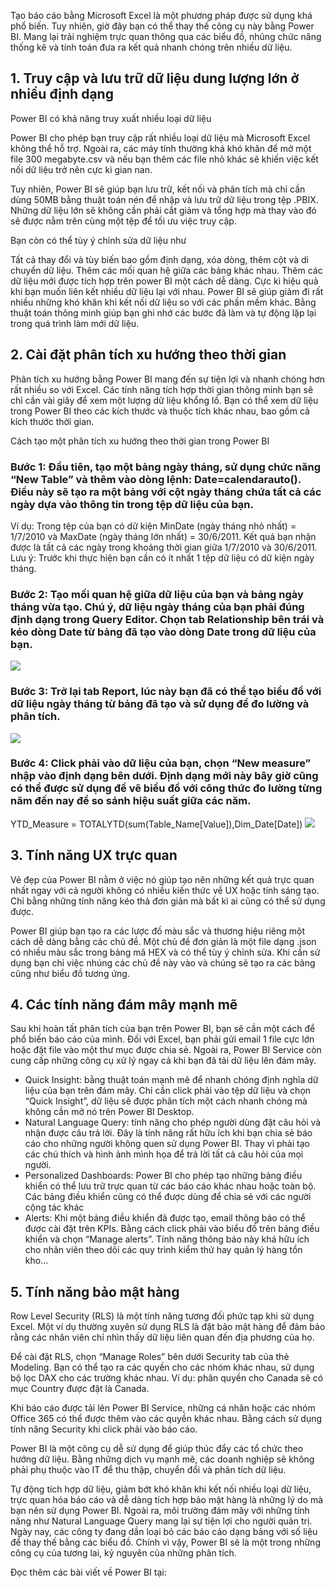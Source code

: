 Tạo báo cáo bằng Microsoft Excel là một phương pháp được sử dụng khá phổ biến. Tuy nhiên, giờ đây bạn có thể thay thế công cụ này bằng Power BI. Mang lại trải nghiệm trực quan thông qua các biểu đồ, nhũng chức năng thống kê và tính toán đưa ra kết quả nhanh chóng trên nhiều dữ liệu.

## 1. Truy cập và lưu trữ dữ liệu dung lượng lớn ở nhiều định dạng
Power BI có khả năng truy xuất nhiều loại dữ liệu

Power BI cho phép bạn truy cập rất nhiều loại dữ liệu mà Microsoft Excel không thể hỗ trợ. Ngoài ra, các máy tính thường khá khó khăn để mở một file 300 megabyte.csv và nếu bạn thêm các file nhỏ khác sẽ khiến việc kết nối dữ liệu trở nên cực kì gian nan.

Tuy nhiên, Power BI sẽ giúp bạn lưu trữ, kết nối và phân tích mà chỉ cần dùng 50MB bằng thuật toán nén để nhập và lưu trữ dữ liệu trong tệp .PBIX. Những dữ liệu lớn sẽ không cần phải cắt giảm và tổng hợp mà thay vào đó sẽ được nằm trên cùng một tệp để tối ưu việc truy cập.

Bạn còn có thể tùy ý chỉnh sửa dữ liệu như

Tất cả thay đổi và tùy biến bao gồm định dạng, xóa dòng, thêm cột và di chuyển dữ liệu.
Thêm các mối quan hệ giữa các bảng khác nhau.
Thêm các dữ liệu mới được tích hợp trên power BI một cách dễ dàng. Cực kì hiệu quả khi bạn muốn liên kết nhiều dữ liệu lại với nhau.
Power BI sẽ giúp giảm đi rất nhiều những khó khăn khi kết nối dữ liệu so với các phần mềm khác. Bằng thuật toán thông minh giúp bạn ghi nhớ các bước đã làm và tự động lặp lại trong quá trình làm mới dữ liệu.

## 2. Cài đặt phân tích xu hướng theo thời gian
Phân tích xu hướng bằng Power BI mang đến sự tiện lợi và nhanh chóng hơn rất nhiều so với Excel. Các tính năng tích hợp thời gian thông minh bạn sẽ chỉ cần vài giây để xem một lượng dữ liệu khổng lồ. Bạn có thể xem dữ liệu trong Power BI theo các kích thước và thuộc tích khác nhau, bao gồm cả kích thước thời gian.

Cách tạo một phân tích xu hướng theo thời gian trong Power BI

### Bước 1: Đầu tiên, tạo một bảng ngày tháng, sử dụng chức năng “New Table” và thêm vào dòng lệnh: Date=calendarauto(). Điều này sẽ tạo ra một bảng với cột ngày tháng chứa tất cả các ngày dựa vào thông tin trong tệp dữ liệu của bạn.

Ví dụ: Trong tệp của bạn có dữ kiện MinDate (ngày tháng nhỏ nhất) = 1/7/2010 và MaxDate (ngày tháng lớn nhất) = 30/6/2011.  Kết quả bạn nhận được là tất cả các ngày trong khoảng thời gian giữa 1/7/2010 và 30/6/2011.
Lưu ý: Trước khi thực hiện bạn cần có ít nhất 1 tệp dữ liệu có dữ kiện ngày tháng.


### Bước 2: Tạo mối quan hệ giữa dữ liệu của bạn và bảng ngày tháng vừa tạo. Chú ý, dữ liệu ngày tháng của bạn phải đúng định dạng trong Query Editor. Chọn tab Relationship bên trái và kéo dòng Date từ bảng đã tạo vào dòng Date trong dữ liệu của bạn.

![](https://images.viblo.asia/a16ba4c2-b17e-4158-8cd6-55c131aae48f.png)

### Bước 3: Trở lại tab Report, lúc này bạn đã có thể tạo biểu đồ với dữ liệu ngày tháng từ bảng đã tạo và sử dụng để đo lường và phân tích.
![](https://images.viblo.asia/e87e365c-875c-4346-a104-be7c76d9c150.png)

### Bước 4: Click phải vào dữ liệu của bạn, chọn “New measure” nhập vào định dạng bên dưới. Định dạng mới này bây giờ cũng có thể được sử dụng để vẽ biểu đồ với công thức đo lường từng năm đến nay để so sánh hiệu suất giữa các năm.

YTD_Measure = TOTALYTD(sum(Table_Name[Value]),Dim_Date[Date])
![](https://images.viblo.asia/1393ad6c-420f-4d6b-9cf6-72204ef691ed.png)

## 3. Tính năng UX trực quan
Vẻ đẹp của Power BI nằm ở việc nó giúp tạo nên những kết quả trực quan nhất ngay với cả người không có nhiều kiến thức về UX hoặc tính sáng tạo. Chỉ bằng những tính năng kéo thả đơn giản mà bất kì ai cũng có thể sử dụng được.

Power BI giúp bạn tạo ra các lược đồ màu sắc và thương hiệu riêng một cách dễ dàng bằng các chủ đề. Một chủ đề đơn giản là một file dạng .json có nhiều màu sắc trong bảng mã HEX và có thể tùy ý chỉnh sửa. Khi cần sử dụng bạn chỉ việc nhúng các chủ đề này vào và chúng sẽ tạo ra các bảng cũng như biểu đồ tương ứng.

## 4. Các tính năng đám mây mạnh mẽ

Sau khi hoàn tất phân tích của bạn trên Power BI, bạn sẽ cần một cách để phổ biến báo cáo của mình. Đối với Excel, bạn phải gửi email 1 file cực lớn hoặc đặt file vào một thư mục được chia sẻ.
Ngoài ra, Power BI Service còn cung cấp những công cụ xử lý ngay cả khi bạn đã tải dữ liệu lên đám mây.

* Quick Insight: bằng thuật toán mạnh mẽ để nhanh chóng định nghĩa dữ liệu của bạn trên đám mây. Chỉ cần click phải vào tệp dữ liệu và chọn “Quick Insight”, dữ liệu sẽ được phân tích một cách nhanh chóng mà không cần mở nó trên Power BI Desktop.
* Natural Language Query: tính năng cho phép người dùng đặt câu hỏi và nhận được câu trả lời. Đây là tính năng rất hữu ích khi bạn chia sẻ báo cáo cho những người không quen sử dụng Power BI. Thay vì phải tạo các chú thích và hình ảnh mình họa để trả lời tất cả câu hỏi của mọi người.
* Personalized Dashboards: Power BI cho phép tạo những bảng điều khiển có thể lưu trữ trực quan từ các báo cáo khác nhau hoặc toàn bộ. Các bảng điều khiển cũng có thể được dùng để chia sẻ với các người cộng tác khác
* Alerts: Khi một bảng điều khiển đã được tạo, email thông báo có thể được cài đặt trên KPIs. Bằng cách click phải vào biểu đồ trên bảng điều khiển và chọn “Manage alerts”. Tính năng thông báo này khá hữu ích cho nhân viên theo dõi các quy trình kiểm thử hay quản lý hàng tồn kho…
## 
## 5. Tính năng bảo mật hàng

Row Level Security (RLS) là một tính năng tương đối phức tạp khi sử dụng Excel. Một ví dụ thường xuyên sử dụng RLS là đặt bảo mật hàng để đảm bảo rằng các nhân viên chỉ nhìn thấy dữ liệu liên quan đến địa phương của họ.

Để cài đặt RLS, chọn “Manage Roles” bên dưới Security tab của thẻ Modeling. Bạn có thể tạo ra các quyền cho các nhóm khác nhau, sử dụng bộ lọc DAX cho các trường khác nhau. Ví dụ: phân quyền cho Canada sẽ có mục Country được đặt là Canada.

Khi báo cáo được tải lên Power BI Service, những cá nhân hoặc các nhóm Office 365 có thể được thêm vào các quyền khác nhau. Bằng cách sử dụng tính năng Security khi click phải vào báo cáo.


Power BI là một công cụ dễ sử dụng để giúp thúc đẩy các tổ chức theo hướng dữ liệu. Bằng những dịch vụ mạnh mẽ, các doanh nghiệp sẽ không phải phụ thuộc vào IT để thu thập, chuyển đổi và phân tích dữ liệu.

Tự động tích hợp dữ liệu, giảm bớt khó khăn khi kết nối nhiều loại dữ liệu, trực quan hóa báo cáo và dễ dàng tích hợp bảo mật hàng là những lý do mà bạn nên sử dụng Power BI. Ngoài ra, môi trường đám mây với những tính năng như Natural Language Query mang lại sự tiện lợi cho người quản trị.
Ngày nay, các công ty đang dần loại bỏ các báo cáo dạng bảng với số liệu để thay thế bằng các biểu đồ. Chính vì vậy, Power BI sẽ là một trong những công cụ của tương lai, kỷ nguyên của những phân tích.

Đọc thêm các bài viết về Power BI tại: [](http://www.bacs.vn/vi/blog/cong-cu-ho-tro/)